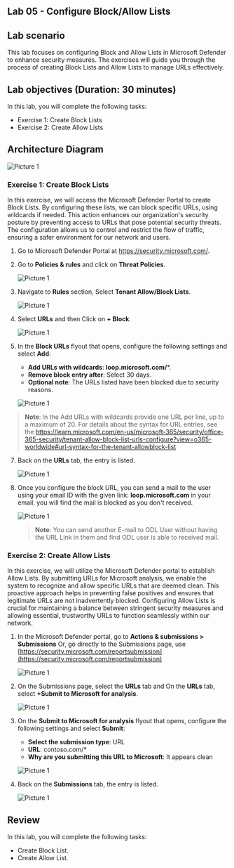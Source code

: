 ## Lab 05 - Configure Block/Allow Lists

## Lab scenario

This lab focuses on configuring Block and Allow Lists in Microsoft Defender to enhance security measures. The exercises will guide you through the process of creating Block Lists and Allow Lists to manage URLs effectively.

## Lab objectives (Duration: 30 minutes)


In this lab, you will complete the following tasks:
- Exercise 1: Create Block Lists
- Exercise 2: Create Allow Lists

## Architecture Diagram

   ![Picture 1](../Media/lab5-arch.png)

### Exercise 1: Create Block Lists

In this exercise, we will access the Microsoft Defender Portal to create Block Lists. By configuring these lists, we can block specific URLs, using wildcards if needed. This action enhances our organization's security posture by preventing access to URLs that pose potential security threats. The configuration allows us to control and restrict the flow of traffic, ensuring a safer environment for our network and users.

1. Go to Microsoft Defender Portal at https://security.microsoft.com/.

2. Go to **Policies & rules** and click on **Threat Policies**.

   ![Picture 1](../Media/image_9.png)

3. Navigate to **Rules** section, Select **Tenant Allow/Block Lists**.

   ![Picture 1](../Media/image_10.png)

4. Select **URLs** and then Click on **+ Block**.

   ![Picture 1](../Media/block3.png)

5. In the **Block URLs** flyout that opens, configure the following settings and select **Add**:
   - **Add URLs with wildcards**: **loop.microsoft.com/***.
   - **Remove block entry after**: Select 30 days.
   - **Optional note**: The URLs listed have been blocked due to security reasons.

   ![Picture 1](../Media/block1.png)

  >**Note**: In the Add URLs with wildcards provide one URL per line, up to a maximum of 20. For details about the syntax for URL entries, see the https://learn.microsoft.com/en-us/microsoft-365/security/office-365-security/tenant-allow-block-list-urls-configure?view=o365-worldwide#url-syntax-for-the-tenant-allowblock-list

7. Back on the **URLs** tab, the entry is listed.

   ![Picture 1](../Media/block2.png)

1. Once you configure the block URL, you can send a mail to the user using your email ID with the given link: **loop.microsoft.com** in your email. you will find the mail is blocked as you don't received.

   ![Picture 1](../Media/mail.png)

    >**Note**: You can send another E-mail to ODL User without having the URL Link in them and find ODL user is able to received mail.
### Exercise 2: Create Allow Lists

In this exercise, we will utilize the Microsoft Defender portal to establish Allow Lists. By submitting URLs for Microsoft analysis, we enable the system to recognize and allow specific URLs that are deemed clean. This proactive approach helps in preventing false positives and ensures that legitimate URLs are not inadvertently blocked. Configuring Allow Lists is crucial for maintaining a balance between stringent security measures and allowing essential, trustworthy URLs to function seamlessly within our network.

1. In the Microsoft Defender portal, go to **Actions & submissions > Submissions** Or, go directly to the Submissions page, use [https://security.microsoft.com/reportsubmission](https://security.microsoft.com/reportsubmission)

   ![Picture 1](../Media/allow3.png)

2. On the Submissions page, select the **URLs** tab and On the **URLs** tab, select  **+Submit to Microsoft for analysis**.

   ![Picture 1](../Media/allow1.png)

3. On the **Submit to Microsoft for analysis** flyout that opens, configure the following settings and select **Submit**:
   - **Select the submission type**: URL
   - **URL**: contoso.com/*
   - **Why are you submitting this URL to Microsoft**: It appears clean

   ![Picture 1](../Media/allow2.png)

4. Back on the **Submissions** tab, the entry is listed.

   ![Picture 1](../Media/allow4.png)

## Review
In this lab, you will complete the following tasks:
- Create Block List.
- Create Allow List.

